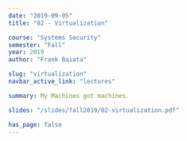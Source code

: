 ```yaml
---
date: "2019-09-05"
title: "02 - Virtualization"

course: "Systems Security"
semester: "Fall"
year: 2019
author: "Frank Baiata"

slug: "virtualization"
navbar_active_link: "lectures"

summary: My Machines got machines.  

slides: "/slides/fall2019/02-virtualization.pdf"

has_page: false
---
```

